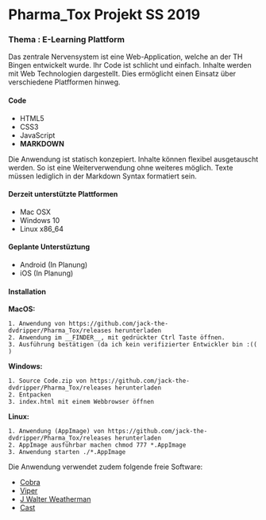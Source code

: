 # Pharma_Tox Projekt SS 2019

### Thema : E-Learning Plattform

Das zentrale Nervensystem ist eine Web-Application, welche an der TH Bingen entwickelt wurde. 
Ihr Code ist schlicht und einfach. Inhalte werden mit Web Technologien dargestellt. 
Dies ermöglicht einen Einsatz über verschiedene Platfformen hinweg.

#### Code 
* HTML5
* CSS3
* JavaScript
* __MARKDOWN__

Die Anwendung ist statisch konzepiert. 
Inhalte können flexibel ausgetauscht werden. 
So ist eine Weiterverwendung ohne weiteres möglich. 
Texte müssen lediglich in der Markdown Syntax formatiert sein. 

#### Derzeit unterstützte Plattformen

* Mac OSX
* Windows 10
* Linux x86_64

#### Geplante Unterstüztung
* Android (In Planung)
* iOS (In Planung)

#### Installation

__MacOS:__

```
1. Anwendung von https://github.com/jack-the-dvdripper/Pharma_Tox/releases herunterladen
2. Anwendung im __FINDER__, mit gedrückter Ctrl Taste öffnen.
3. Ausführung bestätigen (da ich kein verifizierter Entwickler bin :(( )
```

__Windows:__

```
1. Source Code.zip von https://github.com/jack-the-dvdripper/Pharma_Tox/releases herunterladen
2. Entpacken
3. index.html mit einem Webbrowser öffnen

```

__Linux:__

```
1. Anwendung (AppImage) von https://github.com/jack-the-dvdripper/Pharma_Tox/releases herunterladen
2. AppImage ausführbar machen chmod 777 *.AppImage
3. Anwendung starten ./*.AppImage
```


Die Anwendung verwendet zudem folgende freie Software:  

* [Cobra](https://github.com/spf13/cobra)
* [Viper](https://github.com/spf13/viper)
* [J Walter Weatherman](https://github.com/spf13/jWalterWeatherman)
* [Cast](https://github.com/spf13/cast)  




